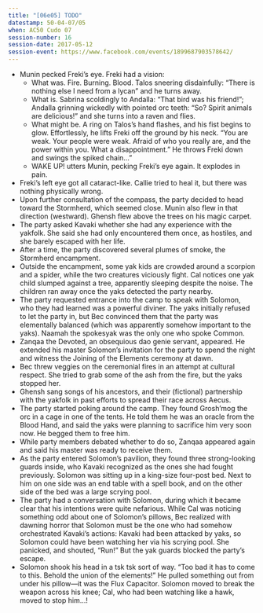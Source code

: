```yaml
---
title: "[06e05] TODO"
datestamp: 50-04-07/05
when: AC50 Cudo 07
session-number: 16
session-date: 2017-05-12
session-event: https://www.facebook.com/events/1899687903578642/
---
```


* Munin pecked Freki’s eye. Freki had a vision:
  * What was. Fire. Burning. Blood. Talos sneering disdainfully: “There is nothing else I need from a lycan” and he turns away.
  * What is. Sabrina scoldingly to Andalla: “That bird was his friend!”; Andalla grinning wickedly with pointed orc teeth: “So? Spirit animals are delicious!” and she turns into a raven and flies.
  * What might be. A ring on Talos’s hand flashes, and his fist begins to glow. Effortlessly, he lifts Freki off the ground by his neck. “You are weak. Your people were weak. Afraid of who you really are, and the power within you. What a disappointment.” He throws Freki down and swings the spiked chain…”
  * WAKE UP! utters Munin, pecking Freki’s eye again. It explodes in pain.
* Freki’s left eye got all cataract-like. Callie tried to heal it, but there was nothing physically wrong.
* Upon further consultation of the compass, the party decided to head toward the Stormherd, which seemed close. Munin also flew in that direction (westward). Ghensh flew above the trees on his magic carpet.
* The party asked Kavaki whether she had any experience with the yakfolk. She said she had only encountered them once, as hostiles, and she barely escaped with her life.
* After a time, the party discovered several plumes of smoke, the Stormherd encampment.
* Outside the encampment, some yak kids are crowded around a scorpion and a spider, while the two creatures viciously fight. Cal notices one yak child slumped against a tree, apparently sleeping despite the noise. The children ran away once the yaks detected the party nearby.
* The party requested entrance into the camp to speak with Solomon, who they had learned was a powerful diviner. The yaks initially refused to let the party in, but Bec convinced them that the party was elementally balanced (which was apparently somehow important to the yaks). Naamah the spokesyak was the only one who spoke Common.
* Zanqaa the Devoted, an obsequious dao genie servant, appeared. He extended his master Solomon’s invitation for the party to spend the night and witness the Joining of the Elements ceremony at dawn.
* Bec threw veggies on the ceremonial fires in an attempt at cultural respect. She tried to grab some of the ash from the fire, but the yaks stopped her.
* Ghensh sang songs of his ancestors, and their (fictional) partnership with the yakfolk in past efforts to spread their race across Aecus.
* The party started poking around the camp. They found Grosh’mog the orc in a cage in one of the tents. He told them he was an oracle from the Blood Hand, and said the yaks were planning to sacrifice him very soon now. He begged them to free him.
* While party members debated whether to do so, Zanqaa appeared again and said his master was ready to receive them.
* As the party entered Solomon’s pavilion, they found three strong-looking guards inside, who Kavaki recognized as the ones she had fought previously. Solomon was sitting up in a king-size four-post bed. Next to him on one side was an end table with a spell book, and on the other side of the bed was a large scrying pool.
* The party had a conversation with Solomon, during which it became clear that his intentions were quite nefarious. While Cal was noticing something odd about one of Solomon’s pillows, Bec realized with dawning horror that Solomon must be the one who had somehow orchestrated Kavaki’s actions: Kavaki had been attacked by yaks, so Solomon could have been watching her via his scrying pool. She panicked, and shouted, “Run!” But the yak guards blocked the party’s escape.
* Solomon shook his head in a tsk tsk sort of way. “Too bad it has to come to this. Behold the union of the elements!” He pulled something out from under his pillow—it was the Flux Capacitor. Solomon moved to break the weapon across his knee; Cal, who had been watching like a hawk, moved to stop him…!
